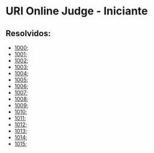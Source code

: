 # URI Online Judge - Iniciante

## Resolvidos:
* [1000](resolvidos/1000.js);
* [1001](resolvidos/1001.js);
* [1002](resolvidos/1002.js);
* [1003](resolvidos/1003.js);
* [1004](resolvidos/1004.js);
* [1005](resolvidos/1005.js);
* [1006](resolvidos/1006.js);
* [1007](resolvidos/1007.js);
* [1008](resolvidos/1008.js);
* [1009](resolvidos/1009.js);
* [1010](resolvidos/1010.js);
* [1011](resolvidos/1011.js);
* [1012](resolvidos/1012.js);
* [1013](resolvidos/1013.js);
* [1014](resolvidos/1014.js);
* [1015](resolvidos/1015.js);